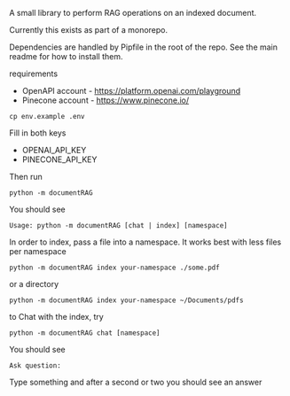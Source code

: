 A small library to perform RAG operations on an indexed document.

Currently this exists as part of a monorepo.

Dependencies are handled by Pipfile in the root of the repo. See the main readme for how to install them.

requirements
 - OpenAPI account  -   https://platform.openai.com/playground
 - Pinecone account -   https://www.pinecone.io/

```
cp env.example .env
```
Fill in both keys
 - OPENAI_API_KEY
 - PINECONE_API_KEY

Then run

```
python -m documentRAG
```

You should see

```
Usage: python -m documentRAG [chat | index] [namespace]
```

In order to index, pass a file into a namespace.
It works best with less files per namespace 

```
python -m documentRAG index your-namespace ./some.pdf
```

or a directory
```
python -m documentRAG index your-namespace ~/Documents/pdfs
```

to Chat with the index, try

```
python -m documentRAG chat [namespace]
``` 

You should see
```
Ask question:
```

Type something and after a second or two you should see an answer